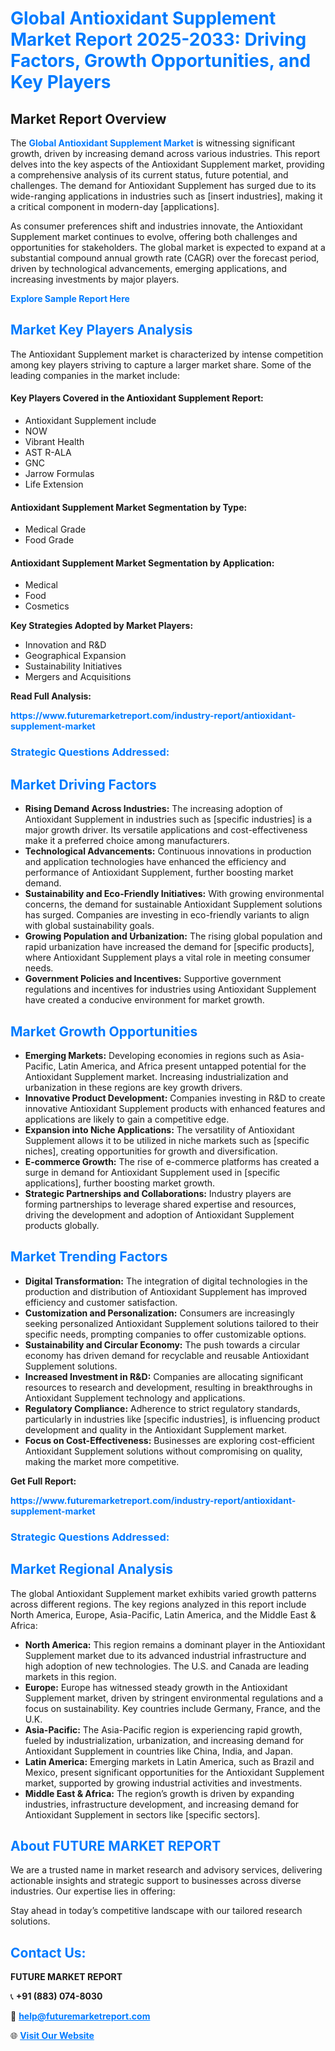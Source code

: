 <h1 style="color: #007BFF;">Global Antioxidant Supplement Market Report 2025-2033: Driving Factors, Growth Opportunities, and Key Players</h1>

<section id="overview">
<h2>Market Report Overview</h2>
<p>The <a href="https://www.futuremarketreport.com/industry-report/antioxidant-supplement-market" style="color: #007BFF; text-decoration: none;"><strong>Global Antioxidant Supplement Market</strong></a> is witnessing significant growth, driven by increasing demand across various industries. This report delves into the key aspects of the Antioxidant Supplement market, providing a comprehensive analysis of its current status, future potential, and challenges. The demand for Antioxidant Supplement has surged due to its wide-ranging applications in industries such as [insert industries], making it a critical component in modern-day [applications].</p>
<p>As consumer preferences shift and industries innovate, the Antioxidant Supplement market continues to evolve, offering both challenges and opportunities for stakeholders. The global market is expected to expand at a substantial compound annual growth rate (CAGR) over the forecast period, driven by technological advancements, emerging applications, and increasing investments by major players.</p>
</section>

<section id="overview">
<p><a href="https://www.futuremarketreport.com/request-sample/reportId=100444" style="color: #007BFF; text-decoration: none;"><strong>Explore Sample Report Here</strong></a></p>
</section>

<section id="key-players">
<h2 style="color: #007BFF;">Market Key Players Analysis</h2>
<p>The Antioxidant Supplement market is characterized by intense competition among key players striving to capture a larger market share. Some of the leading companies in the market include:</p>
<h4>Key Players Covered in the Antioxidant Supplement Report:</h4>
<ul><li>Antioxidant Supplement include</li><li>NOW</li><li>Vibrant Health</li><li>AST R-ALA</li><li>GNC</li><li>Jarrow Formulas</li><li>Life Extension</li></ul>
<h4>Antioxidant Supplement Market Segmentation by Type:</h4>
<ul><li>Medical Grade</li><li>Food Grade</li></ul>

<h4>Antioxidant Supplement Market Segmentation by Application:</h4>
<ul><li>Medical</li><li>Food</li><li>Cosmetics</li></ul>
<p><strong>Key Strategies Adopted by Market Players:</strong></p>
<ul>
<li>Innovation and R&D</li>
<li>Geographical Expansion</li>
<li>Sustainability Initiatives</li>
<li>Mergers and Acquisitions</li>
</ul>
</section>

<section>
<p><strong>Read Full Analysis: </strong></p><a href="https://www.futuremarketreport.com/industry-report/antioxidant-supplement-market" style="color: #007BFF; text-decoration: none;"><strong>https://www.futuremarketreport.com/industry-report/antioxidant-supplement-market</strong></a>
<h3 style="color: #007BFF;">Strategic Questions Addressed:</h3>
</section>

<section id="driving-factors">
<h2 style="color: #007BFF;">Market Driving Factors</h2>
<ul>
<li><strong>Rising Demand Across Industries:</strong> The increasing adoption of Antioxidant Supplement in industries such as [specific industries] is a major growth driver. Its versatile applications and cost-effectiveness make it a preferred choice among manufacturers.</li>
<li><strong>Technological Advancements:</strong> Continuous innovations in production and application technologies have enhanced the efficiency and performance of Antioxidant Supplement, further boosting market demand.</li>
<li><strong>Sustainability and Eco-Friendly Initiatives:</strong> With growing environmental concerns, the demand for sustainable Antioxidant Supplement solutions has surged. Companies are investing in eco-friendly variants to align with global sustainability goals.</li>
<li><strong>Growing Population and Urbanization:</strong> The rising global population and rapid urbanization have increased the demand for [specific products], where Antioxidant Supplement plays a vital role in meeting consumer needs.</li>
<li><strong>Government Policies and Incentives:</strong> Supportive government regulations and incentives for industries using Antioxidant Supplement have created a conducive environment for market growth.</li>
</ul>
</section>

<section id="growth-opportunities">
<h2 style="color: #007BFF;">Market Growth Opportunities</h2>
<ul>
<li><strong>Emerging Markets:</strong> Developing economies in regions such as Asia-Pacific, Latin America, and Africa present untapped potential for the Antioxidant Supplement market. Increasing industrialization and urbanization in these regions are key growth drivers.</li>
<li><strong>Innovative Product Development:</strong> Companies investing in R&D to create innovative Antioxidant Supplement products with enhanced features and applications are likely to gain a competitive edge.</li>
<li><strong>Expansion into Niche Applications:</strong> The versatility of Antioxidant Supplement allows it to be utilized in niche markets such as [specific niches], creating opportunities for growth and diversification.</li>
<li><strong>E-commerce Growth:</strong> The rise of e-commerce platforms has created a surge in demand for Antioxidant Supplement used in [specific applications], further boosting market growth.</li>
<li><strong>Strategic Partnerships and Collaborations:</strong> Industry players are forming partnerships to leverage shared expertise and resources, driving the development and adoption of Antioxidant Supplement products globally.</li>
</ul>
</section>

<section id="trending-factors">
<h2 style="color: #007BFF;">Market Trending Factors</h2>
<ul>
<li><strong>Digital Transformation:</strong> The integration of digital technologies in the production and distribution of Antioxidant Supplement has improved efficiency and customer satisfaction.</li>
<li><strong>Customization and Personalization:</strong> Consumers are increasingly seeking personalized Antioxidant Supplement solutions tailored to their specific needs, prompting companies to offer customizable options.</li>
<li><strong>Sustainability and Circular Economy:</strong> The push towards a circular economy has driven demand for recyclable and reusable Antioxidant Supplement solutions.</li>
<li><strong>Increased Investment in R&D:</strong> Companies are allocating significant resources to research and development, resulting in breakthroughs in Antioxidant Supplement technology and applications.</li>
<li><strong>Regulatory Compliance:</strong> Adherence to strict regulatory standards, particularly in industries like [specific industries], is influencing product development and quality in the Antioxidant Supplement market.</li>
<li><strong>Focus on Cost-Effectiveness:</strong> Businesses are exploring cost-efficient Antioxidant Supplement solutions without compromising on quality, making the market more competitive.</li>
</ul>
</section>

<section>
<p><strong>Get Full Report: </strong></p><a href="https://www.futuremarketreport.com/industry-report/antioxidant-supplement-market" style="color: #007BFF; text-decoration: none;"><strong>https://www.futuremarketreport.com/industry-report/antioxidant-supplement-market</strong></a>
<h3 style="color: #007BFF;">Strategic Questions Addressed:</h3>
</section>


<section id="regional-analysis">
<h2 style="color: #007BFF;">Market Regional Analysis</h2>
<p>The global Antioxidant Supplement market exhibits varied growth patterns across different regions. The key regions analyzed in this report include North America, Europe, Asia-Pacific, Latin America, and the Middle East & Africa:</p>
<ul>
<li><strong>North America:</strong> This region remains a dominant player in the Antioxidant Supplement market due to its advanced industrial infrastructure and high adoption of new technologies. The U.S. and Canada are leading markets in this region.</li>
<li><strong>Europe:</strong> Europe has witnessed steady growth in the Antioxidant Supplement market, driven by stringent environmental regulations and a focus on sustainability. Key countries include Germany, France, and the U.K.</li>
<li><strong>Asia-Pacific:</strong> The Asia-Pacific region is experiencing rapid growth, fueled by industrialization, urbanization, and increasing demand for Antioxidant Supplement in countries like China, India, and Japan.</li>
<li><strong>Latin America:</strong> Emerging markets in Latin America, such as Brazil and Mexico, present significant opportunities for the Antioxidant Supplement market, supported by growing industrial activities and investments.</li>
<li><strong>Middle East & Africa:</strong> The region’s growth is driven by expanding industries, infrastructure development, and increasing demand for Antioxidant Supplement in sectors like [specific sectors].</li>
</ul>
</section>

<footer>
<h2 style="color: #007BFF;">About FUTURE MARKET REPORT</h2>
<p>We are a trusted name in market research and advisory services, delivering actionable insights and strategic support to businesses across diverse industries. Our expertise lies in offering:</p>

<p>Stay ahead in today’s competitive landscape with our tailored research solutions.</p>

<h2 style="color: #007BFF;">Contact Us:</h2>
<p><strong>FUTURE MARKET REPORT</strong></p>
<p>📞 <strong>+91 (883) 074-8030</strong></p>
<p>📧 <strong><a href="mailto:help@futuremarketreport.com" style="color: #007BFF;">help@futuremarketreport.com</a></strong></p>
<p>🌐 <strong><a href="https://www.futuremarketreport.com/" style="color: #007BFF;">Visit Our Website</a></strong></p>
</footer>